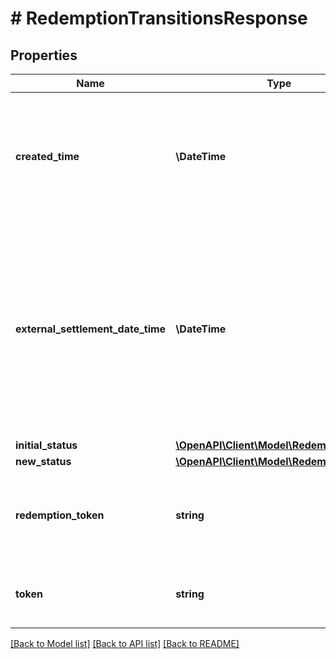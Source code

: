 # # RedemptionTransitionsResponse

## Properties

Name | Type | Description | Notes
------------ | ------------- | ------------- | -------------
**created_time** | **\DateTime** | Date and time when the reward redemption transition was created on Marqeta&#39;s credit platform. |
**external_settlement_date_time** | **\DateTime** | Date and time when the reward redemption was settled on your external platform.  This field is returned if you handled the reward redemption outside of Marqeta&#39;s credit platform. | [optional]
**initial_status** | [**\OpenAPI\Client\Model\RedemptionStatus**](RedemptionStatus.md) |  |
**new_status** | [**\OpenAPI\Client\Model\RedemptionStatus**](RedemptionStatus.md) |  |
**redemption_token** | **string** | Unique identifier of the redemption whose status was transitioned. |
**token** | **string** | Unique identifier of the reward redemption transition. |

[[Back to Model list]](../../README.md#models) [[Back to API list]](../../README.md#endpoints) [[Back to README]](../../README.md)
